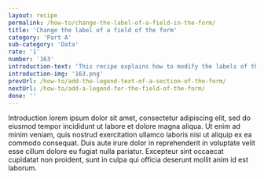 ```yaml
---
layout: recipe
permalink: /how-to/change-the-label-of-a-field-in-the-form/
title: 'Change the label of a field of the form'
category: 'Part A'
sub-category: 'Data'
rate: '1'
number: '163'
introduction-text: 'This recipe explains how to modify the labels of the fields of the form. This only applies to the fields in english language, as the translations are modified directly from the Translation interface of the system.'
introduction-img: '163.png'
prevUrl: /how-to/add-the-legend-text-of-a-section-of-the-form/
nextUrl: /how-to/add-a-legend-for-the-field-of-the-form/
done: ''
---
```


Introduction lorem ipsum dolor sit amet, consectetur adipiscing elit, sed do eiusmod tempor incididunt ut labore et dolore magna aliqua. Ut enim ad minim veniam, quis nostrud exercitation ullamco laboris nisi ut aliquip ex ea commodo consequat. Duis aute irure dolor in reprehenderit in voluptate velit esse cillum dolore eu fugiat nulla pariatur. Excepteur sint occaecat cupidatat non proident, sunt in culpa qui officia deserunt mollit anim id est laborum.

